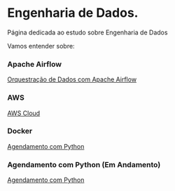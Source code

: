 # Engenharia de Dados.

Página dedicada ao estudo sobre Engenharia de Dados

Vamos entender sobre:

### Apache Airflow

<div> 
<p><a href="https://github.com/JosiTubaroski/Apache_Airflow_Princial">Orquestração de Dados com Apache Airflow</a></p>
</div> 

### AWS

<div> 
<p><a href="https://github.com/JosiTubaroski/AWS">AWS Cloud</a></p>
</div> 

### Docker

<div> 
<p><a href="https://github.com/JosiTubaroski/AWS">Agendamento com Python</a></p>
</div> 

### Agendamento com Python (Em Andamento)

<div> 
<p><a href="https://github.com/JosiTubaroski/AWS">Agendamento com Python</a></p>
</div> 

